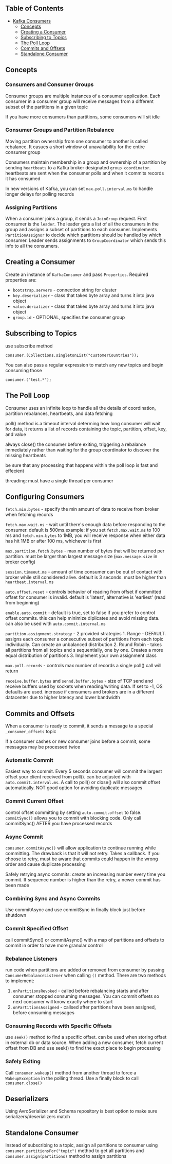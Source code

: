 ## Table of Contents
- [Kafka Consumers](#Kafka-Consumers)
  - [Concepts](#Concepts)
  - [Creating a Consumer](#creating-a-consumer)
  - [Subscribing to Topics](#subscribing-to-topics)
  - [The Poll Loop](#the-poll-loop)
  - [Commits and Offsets](#commits-and-offsets)
  - [Standalone Consumer](#standalone-consumer)

## Concepts

### Consumers and Consumer Groups

Consumer groups are multiple instances of a consumer application. Each consumer in a consumer group will receive messages from a different subset of the partitions in a given topic

If you have more consumers than partitions, some consumers will sit idle

### Consumer Groups and Partition Rebalance

Moving partition ownership from one consumer to another is called rebalance. It casues a short window of unavailability for the entire consumer group

Consumers maintain membership in a group and ownership of a partition by sending `heartbeats` to a Kafka broker designated `group coordinator`. heartbeats are sent when the consumer polls and when it commits records it has consumed

In new versions of Kafka, you can set `max.poll.interval.ms` to handle longer delays for polling records

### Assigning Partitions

When a consumer joins a group, it sends a `JoinGroup` request. First consumer is the `leader`. The leader gets a list of all the consumers in the group and assigns a subset of partitions to each consumer. Implements `PartitionAssignor` to decide which partitions should be handled by which consumer. Leader sends assignments to `GroupCoordinator` which sends this info to all the consumers.

## Creating a Consumer

Create an instance of `KafkaConsumer` and pass `Properties`. Required properties are:
- `bootstrap.servers` - connection string for cluster
- `key.deserializer` - class that takes byte array and turns it into java object
- `value.derializer` - class that takes byte array and turns it into java object
- `group.id` - OPTIONAL, specifies the consumer group

## Subscribing to Topics

use subscribe method
```
consumer.(Collections.singletonList("customerCountries"));
```

You can also pass a regular expression to match any new topics and begin consuming those
```
consumer.("test.*");
```

## The Poll Loop

Consumer uses an infinite loop to handle all the details of coordination, partition rebalances, heartbeats, and data fetching

poll() method is a timeout interval determing how long consumer will wait for data, it returns a list of records containing the topic, partition, offset, key, and value

always close() the consumer before exiting, triggering a rebalance immediately rather than waiting for the group coordinator to discover the missing heartbeats

be sure that any processing that happens within the poll loop is fast and effecient

threading: must have a single thread per consumer

## Configuring Consumers

`fetch.min.bytes` - specify the min amount of data to receive from broker when fetching records

`fetch.max.wait.ms` - wait until there's enough data before responding to the consumer. default is 500ms.example: if you set `fetch.max.wait.ms` to 100 ms and `fetch.min.bytes` to 1MB, you will receive response when either data has hit 1MB or after 100 ms, whichever is first

`max.partition.fetch.bytes` - max number of bytes that will be returned per partition. must be larger than largest message size (`max.message.size` in broker config)

`session.timeout.ms` - amount of time consumer can be out of contact with broker while still considered alive. default is 3 seconds. must be higher than `heartbeat.interval.ms`

`auto.offset.reset` - controls behavior of reading from offset if committed offset for consumer is invalid. default is 'latest', alternative is 'earliest' (read from beginning)

`enable.auto.commit` - default is true, set to false if you prefer to control offset commits. this can help minimize diplicates and avoid missing data. can also be used with `auto.commit.interval.ms`

`partition.assignment.strategy` - 2 provided strategies
    1. Range - DEFAULT. assigns each consumer a consecutive subset of partitions from each topic individually. Can create an unbalanced distribution
    2. Round Robin - takes all partitions from all topics and s sequentially, one by one. Creates a more equal distribution of partitions
    3. Implement your own assignment class

`max.poll.records` - controls max number of records a single poll() call will return

`receive.buffer.bytes` and `sennd.buffer.bytes` - size of TCP send and receive buffers used by sockets when reading/writing data. If set to -1, OS defaults are used. increase if consumers and brokers are in a different datacenter due to higher latency and lower bandwidth

## Commits and Offsets

When a consumer is ready to commit, it sends a message to a special `_consumer_offsets` topic

If a consumer cashes or new consumer joins before a commit, some messages may be processed twice

### Automatic Commit

Easiest way to commit. Every 5 seconds consumer will commit the largest offset your client received from poll(). can be adjusted with `auto.commit.interval.ms`. A call to poll() or close() will also commit offset automatically. NOT good option for avoiding duplicate messages

### Commit Current Offset

control offset committing by setting `auto.commit.offset` to false. `commitSync()` allows you to commit with blocking code. Only call commitSync() AFTER you have processed records

### Async Commit

`consumer.commitAsync()` will allow application to continue running while committing. The drawback is that it will not retry. Takes a callback. If you choose to retry, must be aware that commits could happen in the wrong order and cause duplicate processing

Safely retrying async commits: create an increasing number every time you commit. If sequence number is higher than the retry, a newer commit has been made

### Combining Sync and Async Commits

Use commitAsync and use commitSync in finally block just before shutdown

### Commit Specified Offset

call commitSync() or commitAsync() with a map of partitions and offsets to commit in order to have more granular control

### Rebalance Listeners

run code when partitions are added or removed from consumer by passing `ConsumerRebalanceListener` when calling `()` method. There are two methods to implement:
1. `onPartitionsRevoked` - called before rebalancing starts and after consumer stopped consuming messages. You can commit offsets so next consumer will know exactly where to start
2. `onPartitionsAssigned` - callsed after partitions have been assigned, before consuming messages

### Consuming Records with Specific Offsets

use `seek()` method to find a specific offset. can be used when storing offset in external db or data source. When adding a new consumer, fetch current offset from DB and use seek() to find the exact place to begin processing

### Safely Exiting

Call `consumer.wakeup()` method from another thread to force a `WakeupException` in the polling thread. Use a finally block to call `consumer.close()`

## Deserializers

Using AvroSerializer and Schema repository is best option to make sure serializers/deserializers match

## Standalone Consumer

Instead of subscribing to a topic, assign all partitions to consumer using `consumer.partitionsFor("topic")` method to get all partitions and `consumer.assign(partitions)` method to assign partitions
